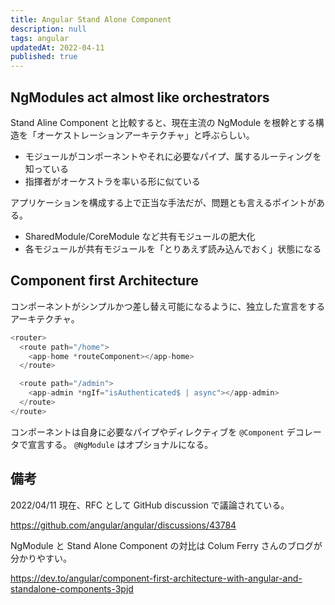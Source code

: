 ```yaml
---
title: Angular Stand Alone Component
description: null
tags: angular
updatedAt: 2022-04-11
published: true
---
```


## NgModules act almost like orchestrators

Stand Aline Component と比較すると、現在主流の NgModule を根幹とする構造を「オーケストレーションアーキテクチャ」と呼ぶらしい。

- モジュールがコンポーネントやそれに必要なパイプ、属するルーティングを知っている
- 指揮者がオーケストラを率いる形に似ている

アプリケーションを構成する上で正当な手法だが、問題とも言えるポイントがある。

- SharedModule/CoreModule など共有モジュールの肥大化
- 各モジュールが共有モジュールを「とりあえず読み込んでおく」状態になる

## Component first Architecture

コンポーネントがシンプルかつ差し替え可能になるように、独立した宣言をするアーキテクチャ。

```ts
<router>
  <route path="/home">
    <app-home *routeComponent></app-home>
  </route>

  <route path="/admin">
    <app-admin *ngIf="isAuthenticated$ | async"></app-admin>
  </route>
</route>
```

コンポーネントは自身に必要なパイプやディレクティブを `@Component` デコレータで宣言する。
`@NgModule` はオプショナルになる。

## 備考

2022/04/11 現在、RFC として GitHub discussion で議論されている。

https://github.com/angular/angular/discussions/43784

NgModule と Stand Alone Component の対比は Colum Ferry さんのブログが分かりやすい。

https://dev.to/angular/component-first-architecture-with-angular-and-standalone-components-3pjd
